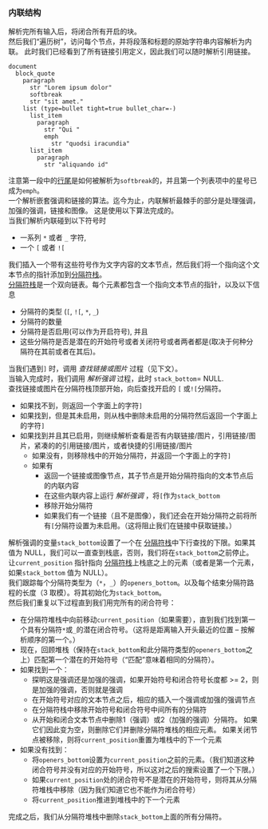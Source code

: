 ### 内联结构

解析完所有输入后，将闭合所有开启的块。  
然后我们“遍历树”，访问每个节点，并将段落和标题的原始字符串内容解析为内联。 此时我们已经看到了所有链接引用定义，因此我们可以随时解析引用链接。  

    document
      block_quote
        paragraph
          str "Lorem ipsum dolor"
          softbreak
          str "sit amet."
        list (type=bullet tight=true bullet_char=-)
          list_item
            paragraph
              str "Qui "
              emph
                str "quodsi iracundia"
          list_item
            paragraph
              str "aliquando id"

注意第一段中的[行尾](https://github.github.com/gfm/#line-ending)是如何被解析为`softbreak`的，并且第一个列表项中的星号已成为`emph`。  
一个解析嵌套强调和链接的算法。迄今为止，内联解析最棘手的部分是处理强调，加强的强调，链接和图像。 这是使用以下算法完成的。  
当我们解析内联碰到以下符号时  

*   一系列 `*` 或者 `_` 字符, 
*   一个 `[` 或者 `![`

我们插入一个带有这些符号作为文字内容的文本节点，然后我们将一个指向这个文本节点的指针添加到[分隔符栈](https://github.github.com/gfm/#delimiter-stack)。  
[分隔符栈](https://github.github.com/gfm/#delimiter-stack)是一个双向链表。每个元素都包含一个指向文本节点的指针，以及以下信息  

*   分隔符的类型 (`[`, `![`, `*`, `_`)
*   分隔符的数量
*   分隔符是否启用(可以作为开启符号), 并且
*   这些分隔符是否是潜在的开始符号或者关闭符号或者两者都是(取决于何种分隔符在其前或者在其后)。

当我们遇到`]` 时，调用 _查找链接或图片_ 过程（见下文）。  
当输入完成时，我们调用 _解析强调_ 过程，此时 `stack_bottom`\= NULL.  
查找链接或图片在分隔符栈顶部开始，向后查找开启的 `[` 或`![`分隔符。  

*   如果找不到，则返回一个字面上的字符`]`
*   如果找到，但是其未启用，则从栈中删除未启用的分隔符然后返回一个字面上的字符`]`
*   如果找到并且其已启用，则继续解析查看是否有内联链接/图片，引用链接/图片，紧凑的的引用链接/图片，或者快捷的引用链接/图片  
    *   如果没有，则移除栈中的开始分隔符，并返回一个字面上的字符`]`
    *   如果有  
        *   返回一个链接或图像节点，其子节点是开始分隔符指向的文本节点后的内联内容
        *   在这些内联内容上运行 _解析强调_ ，将`[`作为`stack_bottom`
        *   移除开始分隔符
        *   如果我们有一个链接（且不是图像），我们还会在开始分隔符之前将所有`[`分隔符设置为未启用。（这将阻止我们在链接中获取链接。）

解析强调的变量`stack_bottom`设置了一个在 [分隔符栈](https://github.github.com/gfm/#delimiter-stack)中下行查找的下限。如果其值为 NULL，我们可以一直查到栈底，否则，我们将在`stack_bottom`之前停止。  
让`current_position` 指针指向 [分隔符栈](https://github.github.com/gfm/#delimiter-stack)上栈底之上的元素（或者是第一个元素，如果`stack_bottom` 值为 NULL）。  
我们跟踪每个分隔符类型为（`*`，`_`）的`openers_bottom`。以及每个结束分隔符路程的长度（3 取模）。将其初始化为`stack_bottom`。  
然后我们重复以下过程直到我们用完所有的闭合符号：  

*   在分隔符堆栈中向前移动`current_position`（如果需要），直到我们找到第一个具有分隔符`*`或`_`的潜在闭合符号。（这将是距离输入开头最近的位置 – 按解析顺序的第一个。）
*   现在，回顾堆栈（保持在`stack_bottom`和此分隔符类型的`openers_bottom`之上）匹配第一个潜在的开始符号（“匹配”意味着相同的分隔符）。
*   如果找到一个：  
    *   探明这是强调还是加强的强调，如果开始符号和闭合符号长度都 >= 2，则是加强的强调，否则就是强调
    *   在开始符号对应的文本节点之后，相应的插入一个强调或加强的强调节点
    *   在分隔符栈中移除开始符号和闭合符号中间所有的分隔符
    *   从开始和闭合文本节点中删除1（强调）或2（加强的强调）分隔符。 如果它们因此变为空，则删除它们并删除分隔符堆栈的相应元素。 如果关闭节点被移除，则将`current_position`重置为堆栈中的下一个元素
*   如果没有找到：  
    *   将`openers_bottom`设置为`current_position`之前的元素。（我们知道这种闭合符号并没有对应的开始符号，所以这对之后的搜索设置了一个下限。）
    *   如果`current_position`处的闭合符号不是潜在的开始符号，则将其从分隔符堆栈中移除（因为我们知道它也不能作为闭合符号）
    *   将`current_position`推进到堆栈中的下一个元素

完成之后，我们从分隔符堆栈中删除`stack_bottom`上面的所有分隔符。
